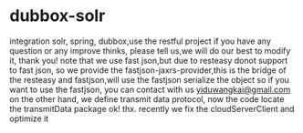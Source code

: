# dubbox-solr
integration solr, spring, dubbox,use the restful project
if you have any question or any improve thinks, please tell us,we will do our best to modify it,
thank you!
note that we use fast json,but due to resteasy donot support to fast json, so we provide the fastjson-jaxrs-provider,this is the bridge of the resteasy and fastjson,will use the fastjson serialize the object
so if you want to use the fastjson, you can contact with us yiduwangkai@gmail.com
on the other hand, we define transmit data protocol, now the code locate the transmitData package
ok! thx.
recently we fix the cloudServerClient and optimize it

